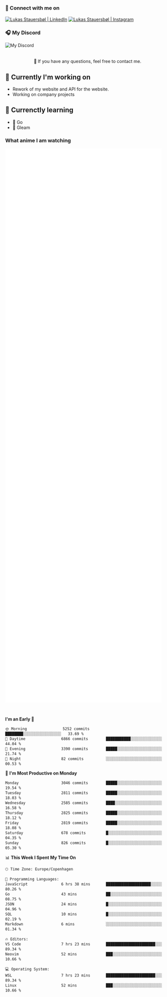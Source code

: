### 🔗 Connect with me on
<a href="https://www.instagram.com/lukas_stauersbol" target="_blank"><img align="center" src="https://raw.githubusercontent.com/stauersbol/stauersbol/main/images/instagram.svg" alt="Lukas Stauersbøl | LinkedIn" width="30px"/></a>
<a href="https://www.linkedin.com/in/lukas-stauersbol/" target="_blank"><img align="center" src="https://raw.githubusercontent.com/stauersbol/stauersbol/main/images/linkedin.svg" alt="Lukas Stauersbøl | Instagram" width="30px"/></a>

<p align="center">
 <h3>🎧 My Discord</h3>
 <img align="left" height="55px" src="https://discord.c99.nl/widget/theme-2/147806323323568128.png" alt="My Discord" />
</p>

<br/>
<br/>
<br/>
💬 If you have any questions, feel free to contact me.

## 🔭 Currently I'm working on
- Rework of my website and API for the website.
- Working on company projects
 
## 🌱 Currenctly learning
- 💙 Go
- 💜 Gleam

### What anime I am watching
<a href="https://anilist.co/user/slashiy/" align="center"><img align="center" width="500px" src="metrics.plugin.personal.anilist.svg" /></a>

<br/>

<!--START_SECTION:waka-->
**I'm an Early 🐤** 

```text
🌞 Morning                5252 commits        ████████░░░░░░░░░░░░░░░░░   33.69 % 
🌆 Daytime                6866 commits        ███████████░░░░░░░░░░░░░░   44.04 % 
🌃 Evening                3390 commits        █████░░░░░░░░░░░░░░░░░░░░   21.74 % 
🌙 Night                  82 commits          ░░░░░░░░░░░░░░░░░░░░░░░░░   00.53 % 
```
📅 **I'm Most Productive on Monday** 

```text
Monday                   3046 commits        █████░░░░░░░░░░░░░░░░░░░░   19.54 % 
Tuesday                  2811 commits        █████░░░░░░░░░░░░░░░░░░░░   18.03 % 
Wednesday                2585 commits        ████░░░░░░░░░░░░░░░░░░░░░   16.58 % 
Thursday                 2825 commits        █████░░░░░░░░░░░░░░░░░░░░   18.12 % 
Friday                   2819 commits        █████░░░░░░░░░░░░░░░░░░░░   18.08 % 
Saturday                 678 commits         █░░░░░░░░░░░░░░░░░░░░░░░░   04.35 % 
Sunday                   826 commits         █░░░░░░░░░░░░░░░░░░░░░░░░   05.30 % 
```


📊 **This Week I Spent My Time On** 

```text
🕑︎ Time Zone: Europe/Copenhagen

💬 Programming Languages: 
JavaScript               6 hrs 38 mins       ████████████████████░░░░░   80.26 % 
Go                       43 mins             ██░░░░░░░░░░░░░░░░░░░░░░░   08.75 % 
JSON                     24 mins             █░░░░░░░░░░░░░░░░░░░░░░░░   04.96 % 
SQL                      10 mins             █░░░░░░░░░░░░░░░░░░░░░░░░   02.19 % 
Markdown                 6 mins              ░░░░░░░░░░░░░░░░░░░░░░░░░   01.34 % 

🔥 Editors: 
VS Code                  7 hrs 23 mins       ██████████████████████░░░   89.34 % 
Neovim                   52 mins             ███░░░░░░░░░░░░░░░░░░░░░░   10.66 % 

💻 Operating System: 
WSL                      7 hrs 23 mins       ██████████████████████░░░   89.34 % 
Linux                    52 mins             ███░░░░░░░░░░░░░░░░░░░░░░   10.66 % 
```


<!--END_SECTION:waka-->
